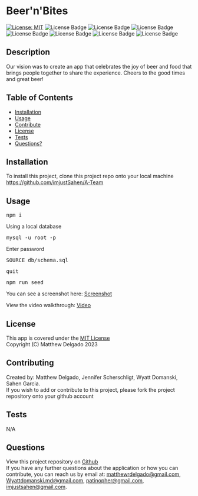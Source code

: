 # Beer'n'Bites

  [![License: MIT](https://img.shields.io/badge/License-MIT-yellow.svg)](https://opensource.org/licenses/MIT)
  ![License Badge](https://img.shields.io/badge/-Javascript-F7DF1E?logo=Javascript&syle=flat&logoColor=white)
  ![License Badge](https://img.shields.io/badge/-Sequelize-52B0E7?logo=sequelize&style=flat&logoColor=white)
  ![License Badge](https://img.shields.io/badge/-Handlebars.js-000000?logo=handlebars.js&style=flat&logoColor=white)
  ![License Badge](https://img.shields.io/badge/-Express-000000?logo=express&style=flat&logoColor=white)
  ![License Badge](https://img.shields.io/badge/-Node.js-339933?logo=node.js&style=flat&logoColor=white) 
  ![License Badge](https://img.shields.io/badge/-MySQL-4479A1?logo=mysql&syle=flat&logoColor=white)
  ![License Badge](https://img.shields.io/badge/-.ENV-ECD53F?logo=.env&syle=flat&logoColor=white)
  
  ## Description
  Our vision was to create an app that celebrates the joy of beer and food that brings people together to share the experience. Cheers to the good times and great beer!


  ## Table of Contents
  - [Installation](#installation)
  - [Usage](#usage)
  - [Contribute](#contributing)
  - [License](#license)
  - [Tests](#tests)
  - [Questions?](#questions)
  
  ## Installation
  To install this project, clone this project repo onto your local machine https://github.com/imjustSahen/A-Team
  
  ## Usage
  <pre>npm i</pre>

  Using a local database

  <pre>mysql -u root -p</pre>

  Enter password 

  <pre>SOURCE db/schema.sql</pre>
  <pre>quit</pre>
  <pre>npm run seed</pre>



  You can see a screenshot here: [Screenshot](https://github.com/imjustSahen/A-Team/blob/main/public/assets/Beer'n'Bites-screenshot.png)

  View the video walkthrough: [Video](https://)

  ## License
  This app is covered under the [MIT License](https://opensource.org/licenses/MIT)<br>
  Copyright (C) Matthew Delgado 2023

  ## Contributing
  Created by:
  Matthew Delgado, Jennifer Scherschligt, Wyatt Domanski, Sahen Garcia.
  <br>
  If you wish to add or contribute to this project, please fork the project repository onto your github account

  ## Tests
  N/A

  ## Questions
  View this project repository on [Github](https://github.com/imjustSahen/A-Team)<br>
  If you have any further questions about the application or how you can contribute, you can reach us by email at: matthewrdelgado@gmail.com, Wyattdomanski.md@gmail.com, patinopher@gmail.com, imjustsahen@gmail.com.
